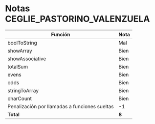 # Notas CEGLIE_PASTORINO_VALENZUELA

| Función                                       | Nota  |
| --------------------------------------------- | ----- |
| boolToString                                  | Mal   |
| showArray                                     | Bien  |
| showAssociative                               | Bien  |
| totalSum                                      | Bien  |
| evens                                         | Bien  |
| odds                                          | Bien  |
| stringToArray                                 | Bien  |
| charCount                                     | Bien  |
| Penalización por llamadas a funciones sueltas | -1    |
| **Total**                                     | **8** |
